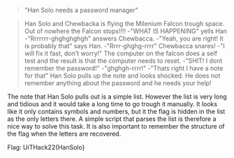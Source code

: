 
>"Han Solo needs a password manager" 

>Han Solo and Chewbacka is flying the Milenium Falcon trough space. 
>Out of nowhere the Falcon stops!!!! 
>-"WHAT IS HAPPENING" yells Han 
>-"Rrrrrrr-ghghghghgh" answers Chewbacca.
>-"Yeah, you are right! It is probably that" says Han.
>-"Rrrr-ghghg-rrrr" Chewbacca snares!
>-"I will fix it fast, don't worry!"
>The computer on the falcon does a self test and the result is that 
>the computer needs to reset.
>-"SHIT! I dont remember the password!"
>-"ghghgh-rrrr!"
>-"Thats right I have a note for that" 
>Han Solo pulls up the note and looks shocked. He does not remember 
>anything about the password and he needs your help!

The note that Han Solo pulls out is a simple list. 
However  the list is very long and tidious and it 
would take a long time to go trough it manually. It looks like
it only contains symbols and numbers, but it the flag is hidden in the list
as the only letters there. A simple script that parses the list is therefore
a nice way to solve this task. It is also important to remember the structure 
of the flag when the letters are recovered. 

Flag: UiTHack22{HanSolo}